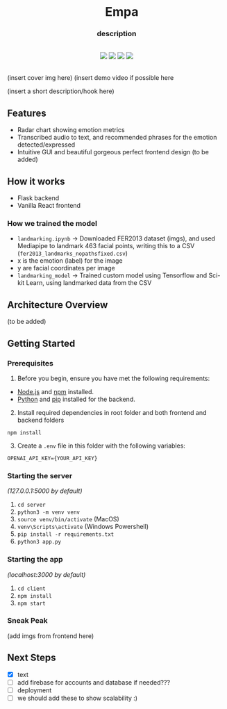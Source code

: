 <div align="center">
    <div id="user-content-toc">
      <ul>
          <summary><h1 style="display: inline-block; margin-bottom:0px">Empa</h1></summary>
      </ul>
    </div>
    <h3>description</h3>
<!--     <h4><i>xxx</i></h4> -->
   <br>
    <img src="https://img.shields.io/badge/react-%2320232a.svg?style=for-the-badge&logo=react&logoColor=%2361DAFB"/>
    <img src="https://img.shields.io/badge/tailwindcss-%2338B2AC.svg?style=for-the-badge&logo=tailwind-css&logoColor=white"/>
    <img src="https://img.shields.io/badge/python-3670A0?style=for-the-badge&logo=python&logoColor=ffdd54"/>
    <img src="https://img.shields.io/badge/flask-%23000.svg?style=for-the-badge&logo=flask&logoColor=white"/>
<!--     <img src="https://img.shields.io/badge/Google_Cloud-4285F4?style=for-the-badge&logo=google-cloud&logoColor=white"/> -->
    <br><br>
</div>



(insert cover img here)
(insert demo video if possible here

(insert a short description/hook here)


## Features
- Radar chart showing emotion metrics
- Transcribed audio to text, and recommended phrases for the emotion detected/expressed
- Intuitive GUI and beautiful gorgeous perfect frontend design
(to be added)


## How it works
- Flask backend
- Vanilla React frontend

### How we trained the model
- `landmarking.ipynb` -> Downloaded FER2013 dataset (imgs), and used Mediapipe to landmark 463 facial points, writing this to a CSV (`fer2013_landmarks_nopathsfixed.csv`)
- x is the emotion (label) for the image
- y are facial coordinates per image
- `landmarking_model` -> Trained custom model using Tensorflow and Sci-kit Learn, using landmarked data from the CSV


## Architecture Overview
(to be added)


## Getting Started

### Prerequisites
1. Before you begin, ensure you have met the following requirements:
- [Node.js](https://nodejs.org/) and [npm](https://www.npmjs.com/) installed.
- [Python](https://www.python.org/) and [pip](https://pip.pypa.io/en/stable/) installed for the backend.

2. Install required dependencies in root folder and both frontend and backend folders
```
npm install
```

3. Create a `.env` file in this folder with the following variables:
```
OPENAI_API_KEY={YOUR_API_KEY}
```

### Starting the server

_(127.0.0.1:5000 by default)_

1. `cd server`
2. `python3 -m venv venv`
3. `source venv/bin/activate` (MacOS)
4. `venv\Scripts\activate` (Windows Powershell)
5. `pip install -r requirements.txt`
6. `python3 app.py`

### Starting the app

_(localhost:3000 by default)_

1. `cd client`
2. `npm install`
3. `npm start`



### Sneak Peak
(add imgs from frontend here)

## Next Steps
- [X] text
- [ ] add firebase for accounts and database if needed???
- [ ] deployment
- [ ] we should add these to show scalability :)
